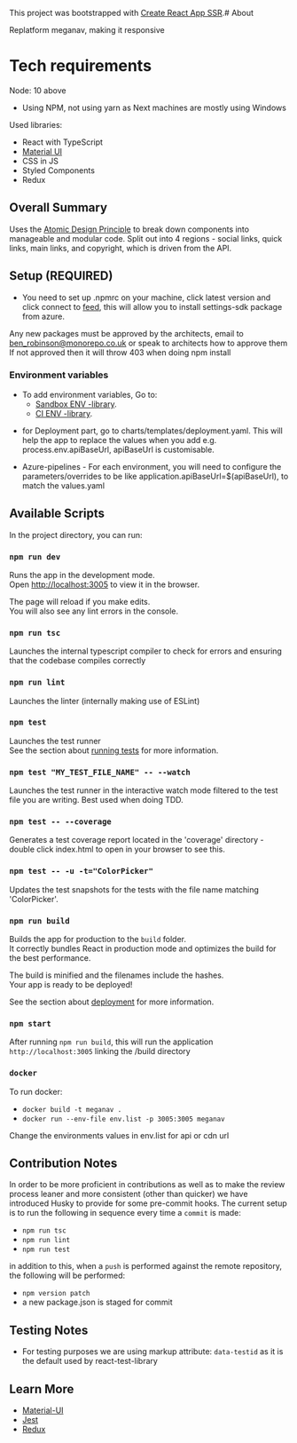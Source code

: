 This project was bootstrapped with [Create React App SSR](https://create-react-ssr-app.dev/).# About

Replatform meganav, making it responsive

# Tech requirements

Node: 10 above

- Using NPM, not using yarn as Next machines are mostly using Windows

Used libraries:

- React with TypeScript
- [Material UI](https://material-ui.com/)
- CSS in JS
- Styled Components
- Redux

## Overall Summary

Uses the [Atomic Design Principle](https://bradfrost.com/blog/post/atomic-web-design/) to break down components into
manageable and modular code. Split out into 4 regions - social links, quick links, main links, and copyright, which is
driven from the API.

## Setup (REQUIRED)

- You need to set up .npmrc on your machine, click latest version and click connect to
  [feed](https://dev.azure.com/Amido.Ecommerce.TeamModernisation/_packaging?_a=package&feed=&package=settings-sdk&version=1.0.2983&protocolType=Npm&view=versions),
  this will allow you to install settings-sdk package from azure.

Any new packages must be approved by the architects, email to ben_robinson@monorepo.co.uk or speak to architects how to
approve them If not approved then it will throw 403 when doing npm install

### Environment variables

- To add environment variables, Go to:
  - [Sandbox ENV -library](https://dev.azure.com/Amido.Ecommerce.TeamModernisation/_library?itemType=VariableGroups&view=VariableGroupView&variableGroupId=37&path=Sandbox.eCommerce.MegaNav.Frontend).
  - [CI ENV -library](https://dev.azure.com/Amido.Ecommerce.TeamModernisation/_library?itemType=VariableGroups&view=VariableGroupView&variableGroupId=38&path=CI.eCommerce.MegaNav.Frontend).

* for Deployment part, go to charts/templates/deployment.yaml. This will help the app to replace the values when you add
  e.g. process.env.apiBaseUrl, apiBaseUrl is customisable.

* Azure-pipelines - For each environment, you will need to configure the parameters/overrides to be like
  application.apiBaseUrl=\$(apiBaseUrl), to match the values.yaml

## Available Scripts

In the project directory, you can run:

### `npm run dev`

Runs the app in the development mode.<br> Open [http://localhost:3005](http://localhost:3005) to view it in the browser.

The page will reload if you make edits.<br> You will also see any lint errors in the console.

### `npm run tsc`

Launches the internal typescript compiler to check for errors and ensuring that the codebase compiles correctly

### `npm run lint`

Launches the linter (internally making use of ESLint)

### `npm test`

Launches the test runner<br> See the section about
[running tests](https://facebook.github.io/create-react-app/docs/running-tests) for more information.

### `npm test "MY_TEST_FILE_NAME" -- --watch`

Launches the test runner in the interactive watch mode filtered to the test file you are writing. Best used when doing
TDD.

### `npm test -- --coverage`

Generates a test coverage report located in the 'coverage' directory - double click index.html to open in your browser
to see this.

### `npm test -- -u -t="ColorPicker"`

Updates the test snapshots for the tests with the file name matching 'ColorPicker'.

### `npm run build`

Builds the app for production to the `build` folder.<br> It correctly bundles React in production mode and optimizes the
build for the best performance.

The build is minified and the filenames include the hashes.<br> Your app is ready to be deployed!

See the section about [deployment](https://facebook.github.io/create-react-app/docs/deployment) for more information.

### `npm start`

After running `npm run build`, this will run the application `http://localhost:3005` linking the /build directory

### `docker`

To run docker:

- `docker build -t meganav .`
- `docker run --env-file env.list -p 3005:3005 meganav`

Change the environments values in env.list for api or cdn url

## Contribution Notes

In order to be more proficient in contributions as well as to make the review process leaner and more consistent (other
than quicker) we have introduced Husky to provide for some pre-commit hooks. The current setup is to run the following
in sequence every time a `commit` is made:

- `npm run tsc`
- `npm run lint`
- `npm run test`

in addition to this, when a `push` is performed against the remote repository, the following will be performed:

- `npm version patch`
- a new package.json is staged for commit

## Testing Notes

- For testing purposes we are using markup attribute: `data-testid` as it is the default used by react-test-library

## Learn More

- [Material-UI](https://material-ui.com/getting-started/installation/)
- [Jest](https://jestjs.io/docs/en/getting-started.html)
- [Redux](https://redux.js.org/introduction/getting-started/)
